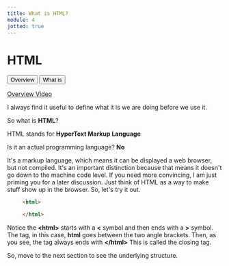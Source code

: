 ```yaml
---
title: What is HTML?
module: 4
jotted: true
---
```


# HTML

<div class="tab">
  <button class="tablinks active" onclick="openTab(event, 'Overview')">Overview</button>
   <button class="tablinks" onclick="openTab(event, 'What')">What is</button>
    
</div>

<!-- Tab content -->
<div id="Overview" class="tabcontent" style="display:block">
<!-- video -->
<p><a href="//www.youtube.com/embed/LOtPdX1t2ro" data-lity>Overview Video</a></p>

<p>I always find it useful to define what it is we are doing before we use it.</p>
</div>
<div id="What" class="tabcontent">

<p>So what is <b>HTML</b>?</p>

<p>HTML stands for <b>HyperText Markup Language</b></p>

<p>Is it an actual programming language?  <b>No</b></p>

<p>It's a markup language, which means it can be displayed a web browser, but not compiled. It's an important distinction because that means it doesn't go down to the machine code level. If you need more convincing, I am just priming you for a later discussion.  Just think of HTML as a way to make stuff show up in the browser.  So, let's try it out.</p>

<div class="tabhtml" markdown="1">

```html
     <html>

     </html>
```

</div>

<p>Notice the <b>&lt;html&gt;</b> starts with a <b>&lt;</b> symbol and then ends with a <b>&gt;</b> symbol.  The tag, in this case, <b>html</b> goes between the two angle brackets.  Then, as you see, the tag always ends with <b>&lt;/html&gt;</b>  This is called the closing tag.</p>

<p>So, move to the next section to see the underlying structure.</p>

</div>